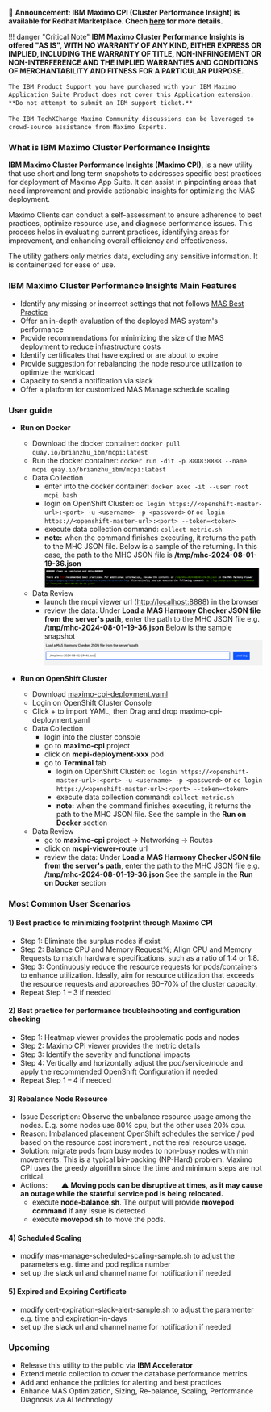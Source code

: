 📢 **Announcement: IBM Maximo CPI (Cluster Performance Insight) is available for Redhat Marketplace. Chech [here](https://swc.saas.ibm.com/en-us/redhat-marketplace/products/ibm-maximo-cluster-performance-insights) for more details.**

!!! danger "Critical Note"
    **IBM Maximo Cluster Performance Insights is offered "AS IS", WITH NO WARRANTY OF ANY KIND, EITHER EXPRESS OR IMPLIED, INCLUDING THE WARRANTY OF TITLE, NON-INFRINGEMENT OR NON-INTERFERENCE AND THE IMPLIED WARRANTIES AND CONDITIONS OF MERCHANTABILITY AND FITNESS FOR A PARTICULAR PURPOSE.**

    The IBM Product Support you have purchased with your IBM Maximo Application Suite Product does not cover this Application extension. **Do not attempt to submit an IBM support ticket.**

    The IBM TechXChange Maximo Community discussions can be leveraged to crowd-source assistance from Maximo Experts.



### What is IBM Maximo Cluster Performance Insights

**IBM Maximo Cluster Performance Insights (Maximo CPI)**, is a new utility that use short and long term snapshots to addresses specific best practices for deployment of Maximo App Suite. It can assist in pinpointing areas that need improvement and provide actionable insights for optimizing the MAS deployment. 

Maximo Clients can conduct a self-assessment to ensure adherence to best practices, optimize resource use, and diagnose performance issues. This process helps in evaluating current practices, identifying areas for improvement, and enhancing overall efficiency and effectiveness.

The utility gathers only metrics data, excluding any sensitive information. It is containerized for ease of use.

### IBM Maximo Cluster Performance Insights Main Features

- Identify any missing or incorrect settings that not follows [MAS Best Practice](https://ibm-mas.github.io/mas-performance/mas/ocp/bestpractice/)
- Offer an in-depth evaluation of the deployed MAS system's performance
- Provide recommendations for minimizing the size of the MAS deployment to reduce infrastructure costs
- Identify certificates that have expired or are about to expire
- Provide suggestion for rebalancing the node resource utilization to optimize the workload
- Capacity to send a notification via slack
- Offer a platform for customized MAS Manage schedule scaling


### User guide

- **Run on Docker**
    - Download the docker container: `docker pull quay.io/brianzhu_ibm/mcpi:latest`
    - Run the docker container: `docker run -dit -p 8888:8888 --name mcpi quay.io/brianzhu_ibm/mcpi:latest`
    - Data Collection
        - enter into the docker container: `docker exec -it --user root mcpi bash`
        - login on OpenShift Cluster: `oc login https://<openshift-master-url>:<port> -u <username> -p <password>` or `oc login https://<openshift-master-url>:<port> --token=<token>`
        - execute data collection command: `collect-metric.sh`
        - **note:** when the command finishes executing, it returns the path to the MHC JSON file. Below is a sample of the returning. In this case, the path to the MHC JSON file is **/tmp/mhc-2024-08-01-19-36.json**
        ![alt text](image.png)
    - Data Review
        - launch the mcpi viewer url ([http://localhost:8888](http://localhost:8888)) in the browser 
        - review the data: Under **Load a MAS Harmony Checker JSON file from the server's path**, enter the path to the MHC JSON file e.g. **/tmp/mhc-2024-08-01-19-36.json** Below is the sample snapshot
        ![alt text](image-1.png)

- **Run on OpenShift Cluster**
    - Download [maximo-cpi-deployment.yaml](./maximo-cpi-deployment.yaml)
    - Login on OpenShift Cluster Console
    - Click + to import YAML, then Drag and drop maximo-cpi-deployment.yaml
    - Data Collection
        - login into the cluster console
        - go to **maximo-cpi** project
        - click on **mcpi-deployment-xxx** pod
        - go to **Terminal** tab
            - login on OpenShift Cluster: `oc login https://<openshift-master-url>:<port> -u <username> -p <password>` or `oc login https://<openshift-master-url>:<port> --token=<token>`
            - execute data collection command: `collect-metric.sh`
            - **note:** when the command finishes executing, it returns the path to the MHC JSON file. See the sample in the **Run on Docker** section
    - Data Review
        - go to **maximo-cpi** project -> Networking -> Routes
        - click on **mcpi-viewer-route** url
        - review the data: Under **Load a MAS Harmony Checker JSON file from the server's path**, enter the path to the MHC JSON file e.g. **/tmp/mhc-2024-08-01-19-36.json** See the sample in the **Run on Docker** section


### Most Common User Scenarios

#### 1) Best practice to minimizing footprint through Maximo CPI

- Step 1: Eliminate the surplus nodes if exist
- Step 2: Balance CPU and Memory Request%; Align CPU and Memory Requests to match hardware specifications, such as a ratio of 1:4 or 1:8.
- Step 3: Continuously reduce the resource requests for pods/containers to enhance utilization. Ideally, aim for resource utilization that exceeds the resource requests and approaches 60–70% of the cluster capacity.
- Repeat Step 1 – 3 if needed

#### 2) Best practice for performance troubleshooting and configuration checking

- Step 1: Heatmap viewer provides the problematic pods and nodes
- Step 2: Maximo CPI viewer provides the metric details 
- Step 3: Identify the severity and functional impacts
- Step 4: Vertically and horizontally adjust the pod/service/node and apply the recommended OpenShift Configuration if needed
- Repeat Step 1 – 4 if needed

#### 3) Rebalance Node Resource

- Issue Description: Observe the unbalance resource usage among the nodes. E.g. some nodes use 80% cpu, but the other uses 20% cpu. 
- Reason: Imbalanced placement OpenShift schedules the service / pod based on the resource cost increment , not the real resource usage. 
- Solution: migrate pods from busy nodes to non-busy nodes with min movements. This is a typical bin-packing (NP-Hard) problem. Maximo CPI uses the greedy algorithm since the time and minimum steps are not critical. 
- Actions:  &nbsp;&nbsp;&nbsp;&nbsp;&nbsp;&nbsp;⚠️&nbsp;**Moving pods can be disruptive at times, as it may cause an outage while the stateful service pod is being relocated.**
    - execute **node-balance.sh**. The output will provide **movepod command** if any issue is detected
    - execute **movepod.sh** to move the pods.


#### 4) Scheduled Scaling

- modify mas-manage-scheduled-scaling-sample.sh to adjust the parameters e.g. time and pod replica number
- set up the slack url and channel name for notification if needed

#### 5) Expired and Expiring Certificate

- modify cert-expiration-slack-alert-sample.sh to adjust the paramenter e.g. time and expiration-in-days
- set up the slack url and channel name for notification if needed

### Upcoming
- Release this utility to the public via **IBM Accelerator**
- Extend metric collection to cover the database performance metrics
- Add and enhance the policies for alerting and best practices 
- Enhance MAS Optimization, Sizing, Re-balance, Scaling, Performance Diagnosis via AI technology
